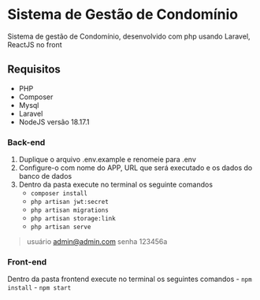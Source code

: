# Sistema de Gestão de Condomínio

Sistema de gestão de Condomínio, desenvolvido com php usando Laravel, ReactJS no front

## Requisitos
- PHP
- Composer
- Mysql
- Laravel 
- NodeJS versão 18.17.1

### Back-end
1. Duplique o arquivo .env.example e renomeie para .env
2. Configure-o com nome do APP, URL que será executado e os dados do banco de dados
3. Dentro da pasta execute no terminal os seguinte comandos
    - `composer install`
    - `php artisan jwt:secret`
    - `php artisan migrations`
    - `php artisan storage:link`
    - `php artisan serve`
>usuário admin@admin.com senha 123456a


### Front-end
Dentro da pasta frontend execute no terminal os seguintes comandos
    - `npm install`
    - `npm start`

